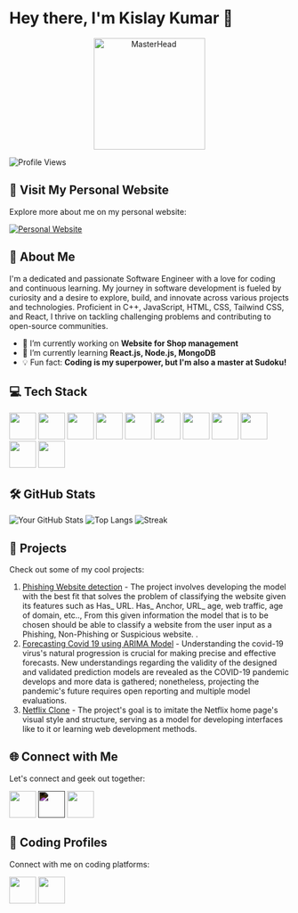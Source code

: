 # Hey there, I'm Kislay Kumar 👋

<div align="center">
  <img src="https://i.giphy.com/media/v1.Y2lkPTc5MGI3NjExMGgyd3RiMjdmaGxxYWc5dXJzaWVheWJkY2Zib3c1eTl5MmFtbWpucCZlcD12MV9pbnRlcm5hbF9naWZfYnlfaWQmY3Q9Zw/bGgsc5mWoryfgKBx1u/giphy.gif" alt="MasterHead" width="200">
</div>

![Profile Views](https://komarev.com/ghpvc/?username=kislayykumar)

## 🌟 Visit My Personal Website

Explore more about me on my personal website:

[![Personal Website](https://img.icons8.com/color/48/000000/domain--v1.png)]([https://yourwebsite.com](https://kislayy.vercel.app/))

## 🚀 About Me

I'm a dedicated and passionate Software Engineer with a love for coding and continuous learning. My journey in software development is fueled by curiosity and a desire to explore, build, and innovate across various projects and technologies. Proficient in C++, JavaScript, HTML, CSS, Tailwind CSS, and React, I thrive on tackling challenging problems and contributing to open-source communities.

- 🔭 I’m currently working on **Website for Shop management**
- 🌱 I’m currently learning **React.js, Node.js, MongoDB**
- 💡 Fun fact: **Coding is my superpower, but I'm also a master at Sudoku!**


## 💻 Tech Stack

<img src="https://img.icons8.com/color/48/000000/c-programming.png" width="48"> <img src="https://img.icons8.com/color/48/000000/c-plus-plus-logo.png" width="48"> <img src="https://img.icons8.com/color/48/000000/java-coffee-cup-logo.png" width="48"> <img src="https://img.icons8.com/color/48/000000/python.png" width="48"> <img src="https://img.icons8.com/color/48/000000/html-5.png" width="48"> <img src="https://img.icons8.com/color/48/000000/css3.png" width="48"> <img src="https://img.icons8.com/color/48/000000/javascript.png" width="48"> <img src="https://img.icons8.com/color/48/000000/tailwindcss.png" width="48"> <img src="https://img.icons8.com/plasticine/100/000000/react.png" width="48"> <img src="https://img.icons8.com/?size=100&id=ouWtcsgDBiwO&format=png&color=000000" width="48"> <img src="https://img.icons8.com/?size=100&id=74402&format=png&color=000000" width="48">  



## 🛠️ GitHub Stats

![Your GitHub Stats](https://github-readme-stats.vercel.app/api?username=kislayykumar&show_icons=true&hide_border=true)
![Top Langs](https://github-readme-stats.vercel.app/api/top-langs/?username=kislayykumar&layout=compact&hide_border=true)
![Streak](https://github-readme-streak-stats.herokuapp.com/?user=kislayykumar&)


## 🔨 Projects

Check out some of my cool projects:

1. [Phishing Website detection](https://github.com/kislayykumar/PHISHING-WEBSITE-DETECTION-AND-CLASSIFICATION-USING-DATA-MINING) - The project involves developing the model with the best fit that solves the problem of classifying the website given its features such as Has_ URL. Has_ Anchor, URL_ age, web traffic, age of domain, etc.., From this given information the model that is to be chosen should be able to classify a website from the user input as a Phishing, Non-Phishing or Suspicious website. .
2. [Forecasting Covid 19 using ARIMA Model](https://github.com/kislayykumar/FORECASTING-COVID-19-USING-ARIMA-MODEL) - Understanding the covid-19 virus's natural progression is crucial for making precise and effective forecasts. New understandings regarding the validity of the designed and validated prediction models are revealed as the COVID-19 pandemic develops and more data is gathered; nonetheless, projecting the pandemic's future requires open reporting and multiple model evaluations.
3. [Netflix Clone](https://github.com/kislayykumar/Netflix-clone) - The project's goal is to imitate the Netflix home page's visual style and structure, serving as a model for developing interfaces like to it or learning web development methods.

## 🌐 Connect with Me

Let's connect and geek out together:

[<img src="https://img.icons8.com/color/48/000000/linkedin.png" width="48">](https://www.linkedin.com/in/kislay-kumar-a49a1316b/)
[<img src="https://img.icons8.com/?size=100&id=phOKFKYpe00C&format=png&color=000000" width="48" style="filter: invert(1);">](https://x.com/kislayy_kumar)
[<img src="https://img.icons8.com/color/48/000000/github--v1.png" width="48">](https://github.com/kislayykumar)


## 💼 Coding Profiles

Connect with me on coding platforms:

[<img src="https://img.icons8.com/?size=100&id=9L16NypUzu38&format=png&color=000000" width="48">](https://leetcode.com/u/kislay__kumar/)
[<img src="https://img.icons8.com/?size=100&id=AbQBhN9v62Ob&format=png&color=000000" width="48">](https://www.geeksforgeeks.org/user/kislay_kumar/)
